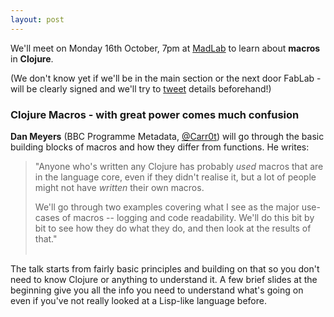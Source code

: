 ```yaml
---
layout: post
---
```


We'll meet on Monday 16th October, 7pm at [MadLab][MadLab] to learn about
**macros** in **Clojure**.

(We don't know yet if we'll be in the main section or the next door FabLab -
will be clearly signed and we'll try to [tweet][lambdamcr] details beforehand!)

### Clojure Macros - with great power comes much confusion

**Dan Meyers** (BBC Programme Metadata, [@Carr0t][Carr0t]) will go through the
basic building blocks of macros and how they differ from functions. He writes:

> "Anyone who's written any Clojure has probably *used* macros that are in the
> language core, even if they didn't realise it, but a lot of people might not
> have *written* their own macros.
>
> We'll go through two examples covering what I see as the major use-cases of
> macros -- logging and code readability.  We'll do this bit by bit to see how
> they do what they do, and then look at the results of that."
<br/><br />

The talk starts from fairly basic principles and building on that so you don't
need to know Clojure or anything to understand it. A few brief slides at the
beginning give you all the info you need to understand what's going on even if
you've not really looked at a Lisp-like language before.

[Carr0t]: https://twitter.com/Carr0t
[MadLab]: https://madlab.org.uk/find-us/
[lambdamcr]: https://twitter.com/lambdamcr
